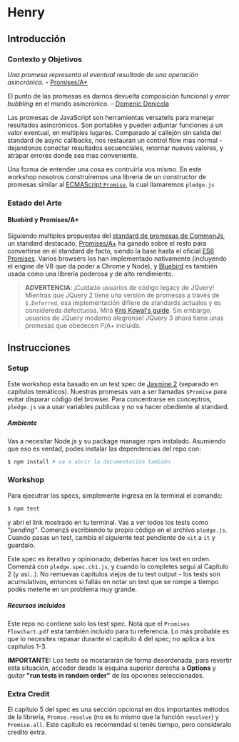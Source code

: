 # Henry

## Introducción

### Contexto y Objetivos

_Una promesa representa el eventual resultado de una operación asincrónica._ - [Promises/A+](https://promisesaplus.com/) 

El punto de las promesas es darnos devuelta composición funcional y _error bubbling_ en el mundo asincrónico. - [Domenic Denicola](https://blog.domenic.me/youre-missing-the-point-of-promises/)


Las promesas de JavaScript son herramientas versatelis para manejar resultados asincrónicos. Son portables y pueden adjuntar funciones a un valor eventual, en multiples lugares. Comparado al callejón sin salida del standard de async callbacks, nos restauran un control flow mas normal - dejandonos conectar resultados secuenciales, retornar nuevos valores, y atrapar errores donde sea mas conveniente. 

Una forma de entender una cosa es contruirla vos mismo. En este workshop nosotros construiremos una libreria de un constructor de promesas similar al [ECMAScript `Promise`](https://developer.mozilla.org/en-US/docs/Web/JavaScript/Reference/Global_Objects/Promise), la cual llamaremos `pledge.js`


### Estado del Arte

#### Bluebird y Promises/A+

Siguiendo multiples propuestas del [standard de promesas de CommonJs](http://wiki.commonjs.org/wiki/Promises), un standard destacado, [Promises/A+](https://www.promisejs.org/) ha ganado sobre el resto para convertirse en el standard de facto, siendo la base hasta el oficial [ES6 Promises](https://developer.mozilla.org/en-US/docs/Web/JavaScript/Reference/Global_Objects/Promise). Varios browsers los han implementado nativamente (incluyendo el engine de V8 que da poder a Chrome y Node), y [Bluebird](https://github.com/petkaantonov/bluebird) es también usada como una librería poderosa y de alto rendimiento.

> **ADVERTENCIA**: ¡Cuidado usuarios de código legacy de JQuery! Mientras que JQuery 2 tiene una version de promesas a través de `$.Deferred`, esa implementación difiere de standards actuales y es considereda defectuosa. Mirá [Kris Kowal's guide](https://github.com/kriskowal/q/wiki/Coming-from-jQuery). Sin embargo, usuarios de JQuery moderno alegrense! JQuery 3 ahora tiene unas promesas que obedecen P/A+ incluida. 

## Instrucciones 

### Setup

Este workshop esta basado en un test spec de [Jasmine 2](https://jasmine.github.io/2.5/introduction) (separado en capítulos temáticos). Nuestras promesas van a ser llamadas `$Promise` para evitar disparar código del browser. Para concentrarse en conceptros, `pledge.js` va a usar variables publicas y no va hacer obediente al standard.

##### Ambiente

Vas a necesitar Node.js y su package manager npm instalado. Asumiendo que eso es verdad, podes instalar las dependencias del repo con:

```sh
$ npm install # va a abrir la documentación también
```


### Workshop

Para ejecutrar los specs, simplemente ingresa en la terminal el comando:

```sh
$ npm test
```

y abrí el link mostrado en tu terminal. Vas a ver todos los tests como _"pending"_. Comenzá escribiendo tu propio código en el archivo `pledge.js`. Cuando pasas un test, cambia el siguiente test pendiente de `xit` a `it` y guardalo.

Este spec es iterativo y opinionado; deberías hacer los test en orden. Comenzá con `pledge.spec.ch1.js`, y cuando lo completes segui al Capitulo 2 (y asi...). No remuevas capitulos viejos de tu test output - los tests son acumulativos, entonces si fallás en notar un test que se rompe a tiempo podés meterte en un problema muy grande.   

##### Recursos incluidos

Este repo no contiene solo los test spec. Notá que el `Promises Flowchart.pdf` esta también incluido para tu referencia. Lo más probable es que lo necesites repasar durante el capítulo 4 del spec; no aplica a los capitulos 1-3.

__IMPORTANTE:__ Los tests se mostararán de forma desordenada, para revertir esta situación, acceder desde la esquina superior derecha a **Options** y _quitar_ **"run tests in random order"** de las opciones seleccionadas. 


### Extra Credit

El capítulo 5 del spec es una sección opcional en dos importantes métodos de la librería, `Promse.resolve` (no es lo mismo que la función `resolver`) y `Promise.all`. Este capítulo es recomendad si tenés tiempo, pero consideralo credito extra. 
